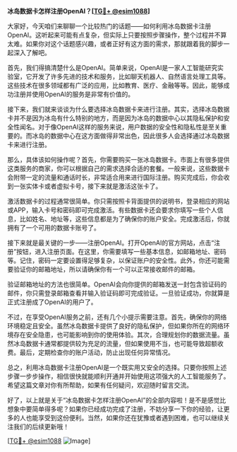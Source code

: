 **冰岛数据卡怎样注册OpenAI？[[TG💪+ @esim1088](https://t.me/s/esim1088)]**

大家好，今天咱们来聊聊一个比较热门的话题——如何利用冰岛数据卡注册OpenAI。这听起来可能有点复杂，但实际上只要按照步骤操作，整个过程并不算太难。如果你对这个话题感兴趣，或者正好有这方面的需求，那就跟着我的脚步一起深入了解吧。

首先，我们得搞清楚什么是OpenAI。简单来说，OpenAI是一家人工智能研究实验室，它开发了许多先进的技术和服务，比如聊天机器人、自然语言处理工具等。这些技术在很多领域都有广泛的应用，比如教育、医疗、金融等等。因此，能够成功注册并使用OpenAI的服务是非常有价值的。

接下来，我们就来谈谈为什么要选择冰岛数据卡来进行注册。其实，选择冰岛数据卡并不是因为冰岛有什么特别的地方，而是因为冰岛的数据中心以其隐私保护和安全性闻名。对于像OpenAI这样的服务来说，用户数据的安全性和隐私性是至关重要的。而冰岛的数据中心在这方面做得非常出色，因此很多人会选择通过冰岛数据卡来进行注册。

那么，具体该如何操作呢？首先，你需要购买一张冰岛数据卡。市面上有很多提供这类服务的商家，你可以根据自己的需求选择合适的套餐。一般来说，这些数据卡会附带一定的流量和通话时长，非常适合用来进行国际注册。购买完成后，你会收到一张实体卡或者虚拟卡号，接下来就是激活这张卡了。

激活数据卡的过程通常很简单。你只需按照卡背面提供的说明书，登录相应的网站或APP，输入卡号和密码即可完成激活。有些数据卡还会要求你填写一些个人信息，比如姓名、地址等，这些信息都是为了确保你的账户安全。完成激活后，你就拥有了一个可用的数据卡账号了。

接下来就是最关键的一步——注册OpenAI。打开OpenAI的官方网站，点击“注册”按钮，进入注册页面。在这里，你需要填写一些基本信息，如邮箱地址、密码等。记住，密码一定要设置得足够复杂，以保证账户的安全性。此外，你还可能需要验证你的邮箱地址，所以请确保你有一个可以正常接收邮件的邮箱。

验证邮箱地址的方法也很简单。OpenAI会向你提供的邮箱发送一封包含验证码的邮件，你只需登录邮箱查看并输入验证码即可完成验证。一旦验证成功，你就算是正式注册成了OpenAI的用户了。

不过，在享受OpenAI服务之前，还有几个小提示需要注意。首先，确保你的网络环境稳定且安全。虽然冰岛数据卡提供了良好的隐私保护，但如果你所在的网络环境存在安全隐患，也可能影响到你的使用体验。其次，合理规划你的数据流量。虽然冰岛数据卡通常都提供较为充足的流量，但如果使用不当，也可能导致超额收费。最后，定期检查你的账户活动，防止出现任何异常情况。

总之，利用冰岛数据卡注册OpenAI是一个既实用又安全的选择。只要你按照上述步骤一步步操作，相信很快就能顺利开通并开始使用这项强大的人工智能服务了。希望这篇文章对你有所帮助，如果有任何疑问，欢迎随时留言交流。

好了，以上就是关于“冰岛数据卡怎样注册OpenAI”的全部内容啦！是不是感觉比想象中要简单得多呢？如果你已经成功完成了注册，不妨分享一下你的经验，让更多的人也能享受到这份便利。当然，如果你还在犹豫或者遇到困难，也可以继续关注我们的后续更新哦！

[[TG💪+ @esim1088](https://t.me/s/esim1088) ![Image](https://i.postimg.cc/4NQfJmqS/Snipaste-2025-05-13-00-14-12.png)]